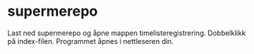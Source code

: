 # supermerepo

Last ned supermerepo og åpne mappen timelisteregistrering. 
Dobbelklikk på index-filen. Programmet åpnes i nettleseren din.
